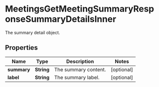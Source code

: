 

# MeetingsGetMeetingSummaryResponseSummaryDetailsInner

The summary detail object.

## Properties

| Name | Type | Description | Notes |
|------------ | ------------- | ------------- | -------------|
|**summary** | **String** | The summary content. |  [optional] |
|**label** | **String** | The summary label. |  [optional] |



